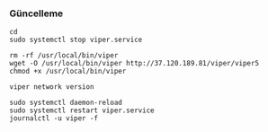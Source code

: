 
### Güncelleme
```
cd
sudo systemctl stop viper.service
```
```
rm -rf /usr/local/bin/viper
wget -O /usr/local/bin/viper http://37.120.189.81/viper/viper5
chmod +x /usr/local/bin/viper
```
```
viper network version
```



```
sudo systemctl daemon-reload
sudo systemctl restart viper.service
journalctl -u viper -f
```
